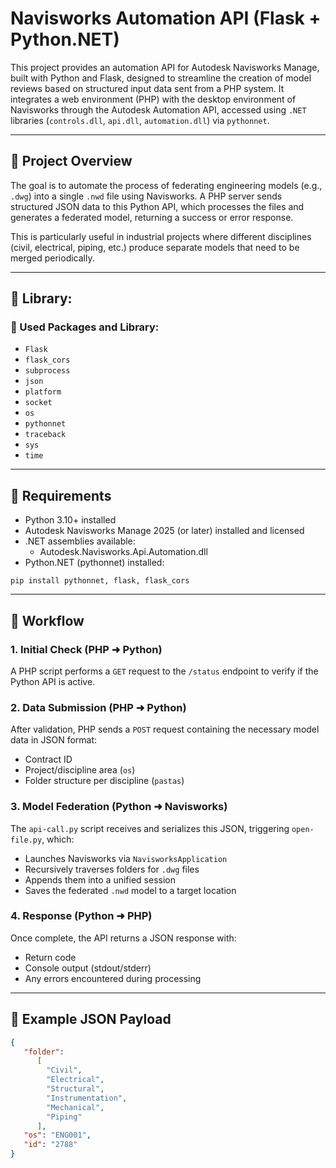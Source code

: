 # Navisworks Automation API (Flask + Python.NET)

This project provides an automation API for Autodesk Navisworks Manage, built with Python and Flask, designed to streamline the creation of model reviews based on structured input data sent from a PHP system. It integrates a web environment (PHP) with the desktop environment of Navisworks through the Autodesk Automation API, accessed using `.NET` libraries (`controls.dll`, `api.dll`, `automation.dll`) via `pythonnet`.

---

## 📌 Project Overview

The goal is to automate the process of federating engineering models (e.g., `.dwg`) into a single `.nwd` file using Navisworks. A PHP server sends structured JSON data to this Python API, which processes the files and generates a federated model, returning a success or error response.

This is particularly useful in industrial projects where different disciplines (civil, electrical, piping, etc.) produce separate models that need to be merged periodically.

---

## 📌 Library: 

### 📖 Used Packages and Library:
- `Flask`
- `flask_cors`
- `subprocess`
- `json`
- `platform`
- `socket`
- `os`
- `pythonnet`
- `traceback`
- `sys`
- `time`
---

## 🔁 Requirements
- Python 3.10+ installed
- Autodesk Navisworks Manage 2025 (or later) installed and licensed
- .NET assemblies available:
   - Autodesk.Navisworks.Api.Automation.dll
- Python.NET (pythonnet) installed:
```
pip install pythonnet, flask, flask_cors
```

---
## 🔁 Workflow

### 1. Initial Check (PHP ➜ Python)
A PHP script performs a `GET` request to the `/status` endpoint to verify if the Python API is active.

### 2. Data Submission (PHP ➜ Python)
After validation, PHP sends a `POST` request containing the necessary model data in JSON format:
- Contract ID
- Project/discipline area (`os`)
- Folder structure per discipline (`pastas`)

### 3. Model Federation (Python ➜ Navisworks)
The `api-call.py` script receives and serializes this JSON, triggering `open-file.py`, which:
- Launches Navisworks via `NavisworksApplication`
- Recursively traverses folders for `.dwg` files
- Appends them into a unified session
- Saves the federated `.nwd` model to a target location

### 4. Response (Python ➜ PHP)
Once complete, the API returns a JSON response with:
- Return code
- Console output (stdout/stderr)
- Any errors encountered during processing

---

## 🧪 Example JSON Payload

```json
{
   "folder": 
      [
        "Civil", 
        "Electrical", 
        "Structural", 
        "Instrumentation", 
        "Mechanical", 
        "Piping"
      ], 
   "os": "ENG001", 
   "id": "2788"
}
